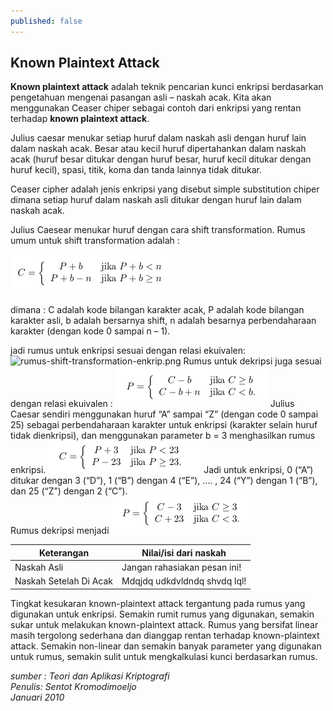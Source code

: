 ```yaml
---
published: false
---
```

## Known Plaintext Attack

__Known plaintext attack__ adalah teknik pencarian kunci enkripsi berdasarkan pengetahuan mengenai pasangan asli – naskah acak. Kita akan menggunakan Ceaser chiper sebagai contoh dari enkripsi yang rentan terhadap __known plaintext attack__.

Julius caesar menukar setiap huruf dalam naskah asli dengan huruf lain dalam naskah acak. Besar atau kecil huruf dipertahankan dalam naskah acak (huruf besar ditukar dengan huruf besar, huruf kecil ditukar dengan huruf kecil), spasi, titik, koma dan tanda lainnya tidak ditukar.

Ceaser cipher adalah jenis enkripsi yang disebut simple substitution chiper dimana setiap huruf dalam naskah asli ditukar dengan huruf lain dalam naskah acak. 

Julius Caesear menukar huruf dengan cara shift transformation. Rumus umum untuk shift transformation adalah : 

![rumus-shift-transformation.png](https://raw.githubusercontent.com/akhmadsyarif04/blog/gh-pages/_posts/rumus-shift-transformation.png)

dimana :
C adalah kode bilangan karakter acak,
P adalah kode bilangan karakter asli,
b adalah bersarnya shift,
n adalah besarnya perbendaharaan karakter (dengan kode 0 sampai n – 1).

jadi rumus untuk enkripsi sesuai dengan relasi ekuivalen:
![rumus-shift-transformation-enkrip.png]({{site.baseurl}}/_posts/rumus-shift-transformation-enkrip.png)
Rumus untuk dekripsi juga sesuai dengan relasi ekuivalen :
![rumus-shift-transformation-dekrip.png](https://raw.githubusercontent.com/akhmadsyarif04/blog/gh-pages/_posts/rumus-shift-transformation-dekrip.png)
Julius Caesar sendiri menggunakan huruf “A” sampai “Z”  (dengan code 0 sampai 25) sebagai perbendaharaan karakter untuk enkripsi (karakter selain huruf tidak dienkripsi), dan menggunakan parameter b = 3 menghasilkan rumus enkripsi.
![contoh-rumus-julius-caesar-enkripsi.png](https://raw.githubusercontent.com/akhmadsyarif04/blog/gh-pages/_posts/contoh-rumus-julius-caesar-enkripsi.png)
Jadi untuk enkripsi, 0 (“A”) ditukar dengan 3 (“D”), 1 (“B”) dengan 4 (“E”), …. , 24 (“Y”) dengan 1 (“B”), dan 25 (“Z”) dengan 2 (“C”).  
Rumus dekripsi menjadi 
![contoh-rumus-julius-caesar-dekripsi.png](https://raw.githubusercontent.com/akhmadsyarif04/blog/gh-pages/_posts/contoh-rumus-julius-caesar-dekripsi.png)

| Keterangan | Nilai/isi dari naskah |
|-------|--------|
| Naskah Asli | Jangan rahasiakan pesan ini! |  
| Naskah Setelah Di Acak | Mdqjdq udkdvldndq shvdq lql! | 

Tingkat kesukaran known-plaintext attack tergantung pada rumus yang digunakan untuk enkripsi. Semakin rumit rumus yang digunakan, semakin sukar untuk melakukan known-plaintext attack. Rumus yang bersifat linear masih tergolong sederhana dan dianggap rentan terhadap known-plaintext attack. Semakin non-linear dan semakin banyak parameter yang digunakan untuk rumus, semakin sulit untuk mengkalkulasi kunci berdasarkan rumus.

_sumber : Teori dan Aplikasi Kriptografi  
Penulis: Sentot Kromodimoeljo  
Januari 2010_
